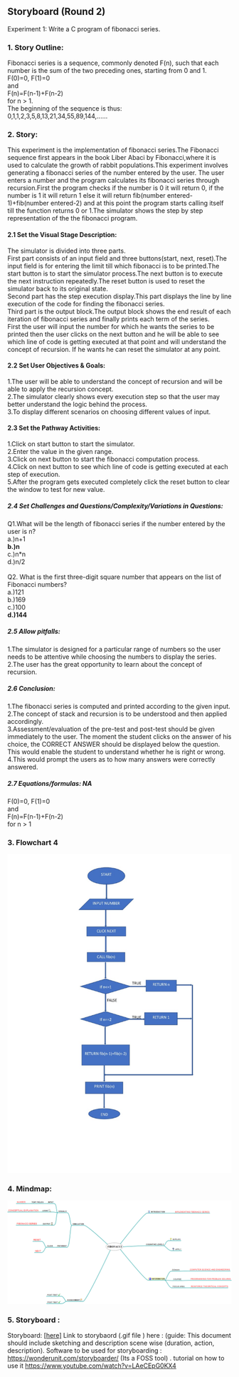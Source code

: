 ## Storyboard (Round 2)

Experiment 1: Write a C program of fibonacci series.

### 1. Story Outline:
Fibonacci series is a sequence, commonly denoted F(n), such that each number is the sum of the two preceding ones, starting from 0 and 1.<br>
F(0)=0, F(1)=0<br>
and<br>
F(n)=F(n-1)+F(n-2)<br>
for n > 1.<br>
The beginning of the sequence is thus:<br>
0,1,1,2,3,5,8,13,21,34,55,89,144,......

### 2. Story:
This experiment is the implementation of fibonacci series.The Fibonacci sequence first appears in the book Liber Abaci by Fibonacci,where it is used to calculate the growth of rabbit populations.This experiment involves generating a fibonacci series of the number entered by the user. The user enters a number and the program calculates its fibonacci series through recursion.First the program checks if the number is 0 it will return 0, if the number is 1 it will return 1 else it will return fib(number entered-1)+fib(number entered-2) and at this point the program starts calling itself till the function returns 0 or 1.The simulator shows the step by step representation of the the fibonacci program.<br>


#### 2.1 Set the Visual Stage Description:
The simulator is divided into three parts.<br>
First part consists of an input field and three buttons(start, next, reset).The input field is for entering the limit till which fibonacci is to be printed.The start button is to start the simulator process.The next button is to execute the next instruction repeatedly.The reset button is used to reset the simulator back to its original state.<br>
Second part has the step execution display.This part displays the line by line execution of the code for finding the fibonacci series.<br>
Third part is the output block.The output block shows the end result of each iteration of fibonacci series and finally prints each term of the series.<br>
First the user will input the number for which he wants the series to be printed then the user clicks on the next button and he will be able to see which line of code is getting executed at that point and will understand the concept of recursion.
If he wants he can reset the simulator at any point.

#### 2.2 Set User Objectives & Goals:
1.The user will be able to understand the concept of recursion and will be able to apply the recursion concept.<br>
2.The simulator clearly shows every execution step so that the user may better understand the logic behind the process.<br>
3.To display different scenarios on choosing different values of input.<br>

#### 2.3 Set the Pathway Activities:
1.Click on start button to start the simulator.<br>
2.Enter the value in the given range.<br>
3.Click on next button to start the fibonacci computation process.<br>
4.Click on next button to see which line of code is getting executed at each step of execution.<br>
5.After the program gets executed completely click the reset button to clear the window to test for new value.<br>

##### 2.4 Set Challenges and Questions/Complexity/Variations in Questions:

Q1.What will be the length of fibonacci series if the number entered by the user is n?<br>
a.)n+1<br>
<b>b.)n</b><br>
c.)n*n<br>
d.)n/2<br>
<br>
Q2. What is the first three-digit square number that appears on the list of Fibonacci numbers?<br>
a.)121<br>
b.)169<br>
c.)100<br>
<b>d.)144</b><br>

##### 2.5 Allow pitfalls:
1.The simulator is designed for a particular range of numbers so the user needs to be attentive while choosing the numbers to display the series.<br>
2.The user has the great opportunity to learn about the concept of recursion.<br>

##### 2.6 Conclusion:
1.The fibonacci series is computed and printed according to the given input.<br>
2.The concept of stack and recursion is to be understood and then applied accordingly.<br>
3.Assessment/evaluation of the pre-test and post-test should be given immediately to the user. The moment the student clicks on the answer of his choice, the CORRECT ANSWER should be displayed below the question. This would enable the student to understand whether he is right or wrong.<br>
4.This would prompt the users as to how many answers were correctly answered.<br>

##### 2.7 Equations/formulas: NA
F(0)=0, F(1)=0<br>
and<br>
F(n)=F(n-1)+F(n-2)<br>
for n > 1

### 3. Flowchart 4
<img src="flowchart/flowchart.jpeg"/><br>

### 4. Mindmap:
<img src="mindmap/mindmap.png"/>

### 5. Storyboard :
Storyboard: <a href="Storyboard/carwiper.gif"> [here]</a>
Link to storybaord (.gif file ) here :
(guide: This document should include sketching and description scene wise (duration, action, description). Software to be used for storyboarding : https://wonderunit.com/storyboarder/ (Its a FOSS tool) . tutorial on how to use it https://www.youtube.com/watch?v=LAeCEpG0KX4
